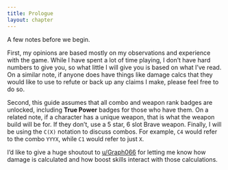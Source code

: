 ```yaml
---
title: Prologue
layout: chapter
---
```


A few notes before we begin.

First, my opinions are based mostly on my observations and experience with the game. While I have spent a lot of time playing, I don’t have hard numbers to give you, so what little I will give you is based on what I’ve read. On a similar note, if anyone does have things like damage calcs that they would like to use to refute or back up any claims I make, please feel free to do so.

Second, this guide assumes that all combo and weapon rank badges are unlocked, including **True Power** badges for those who have them. On a related note, if a character has a unique weapon, that is what the weapon build will be for. If they don’t, use a 5 star, 6 slot Brave weapon. Finally, I will be using the `C(X)` notation to discuss combos. For example, `C4` would refer to the combo `YYYX`, while `C1` would refer to just `X`.

I’d like to give a huge shoutout to [u/Graph066](https://www.reddit.com/user/graph066) for letting me know how damage is calculated and how boost skills interact with those calculations.
